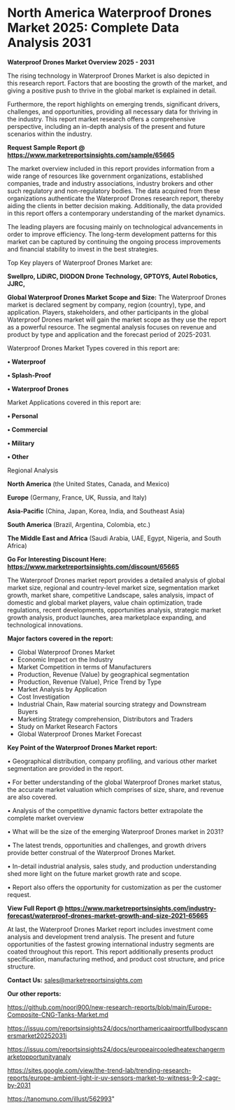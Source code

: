 # North America Waterproof Drones Market 2025: Complete Data Analysis 2031

<Strong> Waterproof Drones Market Overview 2025 - 2031</strong>

The rising technology in Waterproof Drones Market is also depicted in this research report. Factors that are boosting the growth of the market, and giving a positive push to thrive in the global market is explained in detail.

Furthermore, the report highlights on emerging trends, significant drivers, challenges, and opportunities, providing all necessary data for thriving in the industry. This report market research offers a comprehensive perspective, including an in-depth analysis of the present and future scenarios within the industry.

<strong>Request Sample Report @ <a href=https://www.marketreportsinsights.com/sample/65665>https://www.marketreportsinsights.com/sample/65665</a></strong>

The market overview included in this report provides information from a wide range of resources like government organizations, established companies, trade and industry associations, industry brokers and other such regulatory and non-regulatory bodies. The data acquired from these organizations authenticate the Waterproof Drones research report, thereby aiding the clients in better decision making. Additionally, the data provided in this report offers a contemporary understanding of the market dynamics.

The leading players are focusing mainly on technological advancements in order to improve efficiency. The long-term development patterns for this market can be captured by continuing the ongoing process improvements and financial stability to invest in the best strategies.

Top Key players of Waterproof Drones Market are:

<strong>Swellpro, LiDiRC, DIODON Drone Technology, GPTOYS, Autel Robotics, JJRC,  </strong>

<strong><b>Global Waterproof Drones Market Scope and Size:</b></strong>
The Waterproof Drones market is declared segment by company, region (country), type, and application. Players, stakeholders, and other participants in the global Waterproof Drones market will gain the market scope as they use the report as a powerful resource. The segmental analysis focuses on revenue and product by type and application and the forecast period of 2025-2031.

Waterproof Drones Market Types covered in this report are:

<strong>• Waterproof

• Splash-Proof

• Waterproof Drones</strong>

Market Applications covered in this report are:

<strong>• Personal

• Commercial

• Military

• Other</strong> 

Regional Analysis

<strong>North America</strong> (the United States, Canada, and Mexico)

<strong>Europe</strong> (Germany, France, UK, Russia, and Italy)

<strong>Asia-Pacific</strong> (China, Japan, Korea, India, and Southeast Asia)

<strong>South America</strong> (Brazil, Argentina, Colombia, etc.)

<strong>The Middle East and Africa</strong> (Saudi Arabia, UAE, Egypt, Nigeria, and South Africa)

<strong>Go For Interesting Discount Here: <a href=https://www.marketreportsinsights.com/discount/65665>https://www.marketreportsinsights.com/discount/65665</a></strong>

The Waterproof Drones market report provides a detailed analysis of global market size, regional and country-level market size, segmentation market growth, market share, competitive Landscape, sales analysis, impact of domestic and global market players, value chain optimization, trade regulations, recent developments, opportunities analysis, strategic market growth analysis, product launches, area marketplace expanding, and technological innovations.

<strong><b>Major factors covered in the report:</b></strong>
<ul>
  <li>Global Waterproof Drones Market </li>
  <li>Economic Impact on the Industry</li>
  <li>Market Competition in terms of Manufacturers</li>
  <li>Production, Revenue (Value) by geographical segmentation</li>
  <li>Production, Revenue (Value), Price Trend by Type</li>
  <li>Market Analysis by Application</li>
  <li>Cost Investigation</li>
  <li>Industrial Chain, Raw material sourcing strategy and Downstream Buyers</li>
  <li>Marketing Strategy comprehension, Distributors and Traders</li>
  <li>Study on Market Research Factors</li>
  <li>Global Waterproof Drones Market Forecast</li>
</ul>

<strong><b>Key Point of the Waterproof Drones Market report:</b></strong>

• Geographical distribution, company profiling, and various other market segmentation are provided in the report.

• For better understanding of the global Waterproof Drones market status, the accurate market valuation which comprises of size, share, and revenue are also covered.

• Analysis of the competitive dynamic factors better extrapolate the complete market overview

• What will be the size of the emerging Waterproof Drones market in 2031?

• The latest trends, opportunities and challenges, and growth drivers provide better construal of the Waterproof Drones Market.

• In-detail industrial analysis, sales study, and production understanding shed more light on the future market growth rate and scope.

• Report also offers the opportunity for customization as per the customer request.

<strong><b>View Full Report @ <a href=https://www.marketreportsinsights.com/industry-forecast/waterproof-drones-market-growth-and-size-2021-65665>https://www.marketreportsinsights.com/industry-forecast/waterproof-drones-market-growth-and-size-2021-65665</a></b></strong>


At last, the Waterproof Drones Market report includes investment come analysis and development trend analysis. The present and future opportunities of the fastest growing international industry segments are coated throughout this report. This report additionally presents product specification, manufacturing method, and product cost structure, and price structure.

<strong>Contact Us:</strong>
sales@marketreportsinsights.com

<strong>Our other reports:</strong>

<a href=https://github.com/noori900/new-research-reports/blob/main/Europe-Composite-CNG-Tanks-Market.md>https://github.com/noori900/new-research-reports/blob/main/Europe-Composite-CNG-Tanks-Market.md</a>

<a href=https://issuu.com/reportsinsights24/docs/northamericaairportfullbodyscannersmarket20252031i>https://issuu.com/reportsinsights24/docs/northamericaairportfullbodyscannersmarket20252031i</a>

<a href=https://issuu.com/reportsinsights24/docs/europeaircooledheatexchangermarketopportunityanaly>https://issuu.com/reportsinsights24/docs/europeaircooledheatexchangermarketopportunityanaly</a>

<a href=https://sites.google.com/view/the-trend-lab/trending-research-reports/europe-ambient-light-ir-uv-sensors-market-to-witness-9-2-cagr-by-2031>https://sites.google.com/view/the-trend-lab/trending-research-reports/europe-ambient-light-ir-uv-sensors-market-to-witness-9-2-cagr-by-2031</a>

<a href=https://tanomuno.com/illust/562993>https://tanomuno.com/illust/562993</a>"
